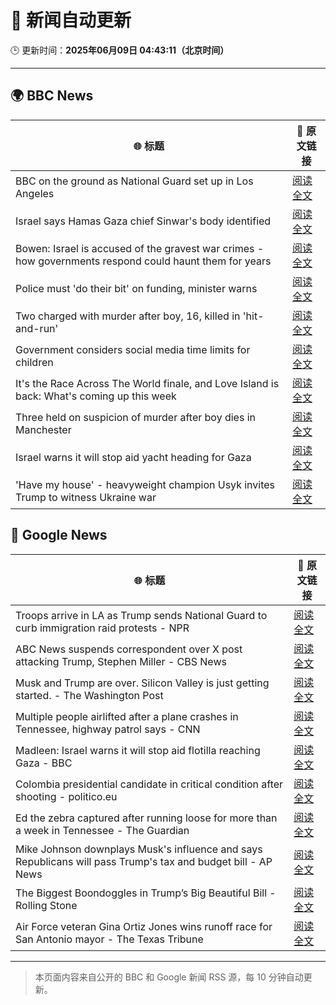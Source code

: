 # 🧠 新闻自动更新

🕒 更新时间：**2025年06月09日 04:43:11（北京时间）**

---

## 🌍 BBC News

| 🌐 标题 | 🔗 原文链接 |
|--------|-------------|
| BBC on the ground as National Guard set up in Los Angeles | [阅读全文](https://www.bbc.com/news/videos/clyvl100d4xo) |
| Israel says Hamas Gaza chief Sinwar's body identified | [阅读全文](https://www.bbc.com/news/articles/c62veqrq3yzo) |
| Bowen: Israel is accused of the gravest war crimes - how governments respond could haunt them for years | [阅读全文](https://www.bbc.com/news/articles/c0r1xl5wgnko) |
| Police must 'do their bit' on funding, minister warns | [阅读全文](https://www.bbc.com/news/articles/cx2edggr805o) |
| Two charged with murder after boy, 16, killed in 'hit-and-run' | [阅读全文](https://www.bbc.com/news/articles/cyvmln74l2yo) |
| Government considers social media time limits for children | [阅读全文](https://www.bbc.com/news/articles/c3d4349gdx4o) |
| It's the Race Across The World finale, and Love Island is back: What's coming up this week | [阅读全文](https://www.bbc.com/news/articles/c93yx110neyo) |
| Three held on suspicion of murder after boy dies in Manchester | [阅读全文](https://www.bbc.com/news/articles/c9918glkxrvo) |
| Israel warns it will stop aid yacht heading for Gaza | [阅读全文](https://www.bbc.com/news/articles/c0r1dvlkrxgo) |
| 'Have my house' - heavyweight champion Usyk invites Trump to witness Ukraine war | [阅读全文](https://www.bbc.com/sport/boxing/articles/c4gej271x22o) |

## 📰 Google News

| 🌐 标题 | 🔗 原文链接 |
|--------|-------------|
| Troops arrive in LA as Trump sends National Guard to curb immigration raid protests - NPR | [阅读全文](https://news.google.com/rss/articles/CBMilgFBVV95cUxPWVpRSy1FMjN5emY0Uy15ZVQ1UThKS2Via1NZMmNjRHA5dFVPVXpWRmpPRFR1cTB0bDBwMm5sY3ZCc3VCNG1pU1NJRGZsNDVQeTNQM0E2MWM5Y2xXZmJfS2hnTkJ2amlLd0xDdlNScF8wN3FQTHZIc01jU0dSWGg5VmhCUFAzcUkweVpjWWowUEdXdmU2RHc?oc=5) |
| ABC News suspends correspondent over X post attacking Trump, Stephen Miller - CBS News | [阅读全文](https://news.google.com/rss/articles/CBMikgFBVV95cUxPcDR0cGFYZHNwQXlKQS15Q3BNU3pXckxhcHIxX2hjeW94c3oxaFJzZDAzcVFSZ0dlWXBOUEpJNjA1UjZCRTQxMkc3MHN6SHAyYTlvTkxxS0NOdk5ZLXdXUjgtcVE5RjJ2U1ozMkdDZ3NQdFB4QlpJa0xUNTluY1pmclVSb2dJOTJxY21sc195T0liUdIBlwFBVV95cUxQdWQ3cGtCbmIycTVwRFFCaG9ZOVhyVXg4VlNnZ0ctU3kyMFg2a08wdnNBQ1ZyRVA1bzAtVjlhZG94Ri11WlNuY1VRand6TjMzbG9SRUlmcGVJWFNXMGV6aWFYTGtRaU1EcDhxcTFwMVkyeG5idFV2SVJFVXozWHR1TU9jMVZMc1VfRm9aaHViLUdLLUtqdE04?oc=5) |
| Musk and Trump are over. Silicon Valley is just getting started. - The Washington Post | [阅读全文](https://news.google.com/rss/articles/CBMikwFBVV95cUxOd1VCS1FmMFJIOVZBS09Pcml2VnpTVkF1QnAxbjlTSzBfNDloWUg0YjRWaGVSU1BMTGdBeHhXeUhVek9taGNEZGhTemQwMk5rNDFKaFRQYUdhTHFYczA4RkJyeDk0NUppdFg4RDJYQjVEQW9TUkhPTExzSUtXM0hsNTI2MVczV3dkUkhmUmdSM3l4bUU?oc=5) |
| Multiple people airlifted after a plane crashes in Tennessee, highway patrol says - CNN | [阅读全文](https://news.google.com/rss/articles/CBMieEFVX3lxTFB2cFVNeW1TbjZkQmtaZUlJdUZUcXZ3azVuWFRBbnJQakQzZlFWOHVnTGRLLUY2eXNoXzZJVHpJaUpBdkVaM2pjNFZuTHFfWHBSOXV3SGExMzVMRkhGd3ZHUFlZVWZXUjNrWDlaTHZXZjB0RlBVcURtcdIBfkFVX3lxTE1xTHgwbnBDZGF2VUx2OG1xZWhQNkt2R1FNbnFtU3lMZERKd243QU01Z0NTam1HYkQyQlZRZ3NlNzFZT3poM2J5dG9fdVl5TVZDWkxaM2M2LVlfbTFkVFlaQTNLRXpKWmdNWEd0blhHbHMtVHhwTkhPcWdtak1sdw?oc=5) |
| Madleen: Israel warns it will stop aid flotilla reaching Gaza - BBC | [阅读全文](https://news.google.com/rss/articles/CBMiWkFVX3lxTE5SbDIzcUp1aDBmdWZzSHJlS1RKb0ZPbmIxeUhlRXozVm1SOTNEdnVYQmFyRzNFbmZ5NUtfWUxIZUtQalo1bEtOT0hWWFRFOU50aVk0NGJHREpZd9IBX0FVX3lxTE1zMUxaSzVLWkpIb2FHdDlLWUFabzBlZjVOWEtSMC1uWHdCWE1SQlA2MzlOY0IxNUFIZjlqM2ZRWFJVQkZMcVA3V3phV3RPZlozcFRTUmxWa2V5WXhvOW1Z?oc=5) |
| Colombia presidential candidate in critical condition after shooting - politico.eu | [阅读全文](https://news.google.com/rss/articles/CBMivgFBVV95cUxQSWVxRVBKb182ekE4Q2pXaEJhZmtWdmlrS3o0d0N1MTgzVEpvOXVjRGIyMHM4THFCeUNVS1ZNOXZWQkFuYkowLU51U1JRbkZFNkdncXpSUVc3bkRfb0p1d3psaVJVM19acjNsUDJOdlpYSnZLdFRiR0ZLckE5OUlCLWpGUlRUczZhajJkODFoWHE2RGJSTFZaanVMeEd5cnVHNExwMlRReXlTMzlYTmFqSTZncGxHR2tPNFBlWUFR?oc=5) |
| Ed the zebra captured after running loose for more than a week in Tennessee - The Guardian | [阅读全文](https://news.google.com/rss/articles/CBMihwFBVV95cUxNWkFZVGVhbF8xVk1mRkFzdGZ3a1hIZXZaaVJ1d1RzWE8wWjgtM0J4dnNMbU8wRWt1bUhQc28yU0RBWWVIN2o1Wm5XREF5RUdRTXRzd1NrcTVOUTJ4dzluLWFDUGRHY1FLTHgyUkt3WDhoenJMZ3EwWlFsSlpSSk5udnJjaHduRFk?oc=5) |
| Mike Johnson downplays Musk's influence and says Republicans will pass Trump's tax and budget bill - AP News | [阅读全文](https://news.google.com/rss/articles/CBMiowFBVV95cUxPdXhQbVBoeUhSSjRIY201NzFUM1pkNDB1Q3VwZDA1UUNUVUJpZnlDdTFmTWJ6YVpLajFwc3ZqcFNfQ00tOGhzekRlWjM3R20tV0JXY3NuZWNFYVhLZ1FVQkluc3RDQkdmZVlfRk5oVnlLSEc5T2lmSHRJUUVLNzVfazhuZzFOMzFoQ2F2MTd0eFpkOXdVZ09xRk9MQ21WamFrVW5V?oc=5) |
| The Biggest Boondoggles in Trump’s Big Beautiful Bill - Rolling Stone | [阅读全文](https://news.google.com/rss/articles/CBMiuAFBVV95cUxOYjhCSnhWM3dic1pQb1ZFUkZUaEloU0paYXdrZF9YUU50YUVRRUxGNWVFTkRaVWw2VEZiVG5paHZKbm1PNmthdDdzLUdXVGFSSVd2OFFtckQtRHBEWXd0S3k5M2xWUFRzSVVSRmVBTklialRUclpnOW9zQnJKYTVGaExwSVFnbk1lOEpOX2pVSjk3UG5NSEZkTWItS2VUT3ZmdUhqMnpmTkN0UHJWak1vT0RGeTJXU1JV?oc=5) |
| Air Force veteran Gina Ortiz Jones wins runoff race for San Antonio mayor - The Texas Tribune | [阅读全文](https://news.google.com/rss/articles/CBMigAFBVV95cUxQYUNGanBxRVJJaTB0ODhrcl9YMlgtcDd0cTlUV3dEMGVrSUlXM2JjZFJCMWZoa3hDQ3lBRldVenowbS1kR3NpRERMTEZ4bE11LUgtNUw1dWg4cjUxcmVHcWlTaHNvSkZRT3RIUnM4RFlsTzkxWlNzeTVxOEVxLUdLbg?oc=5) |

---
> 本页面内容来自公开的 BBC 和 Google 新闻 RSS 源，每 10 分钟自动更新。